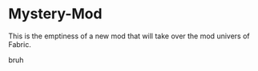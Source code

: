 # Mystery-Mod
This is the emptiness of a new mod that will take over the mod univers of Fabric.

bruh
